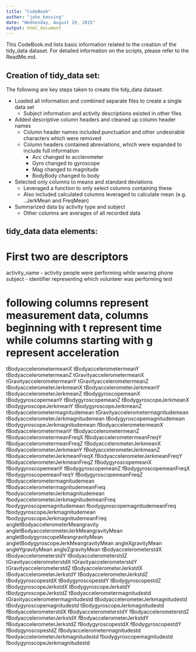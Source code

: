 ```yaml
---
title: "CodeBook"
author: "john_kessing"
date: "Wednesday, August 19, 2015"
output: html_document
---
```


This CodeBook.md lists basic information related to the creation of the tidy_data dataset.  For detailed information on the scripts, please refer to the ReadMe.md.

## Creation of tidy_data set:
The following are key steps taken to create the tidy_data dataset:
- Loaded all information and combined separate files to create a single data set
  - Subject information and activity descriptions existed in other files
- Added descriptive column headers and cleaned up column header names
  - Column header names included punctuation and other undesirable characters which were removed
  - Column headers contained abreviations, which were expanded to include full information
    - Acc changed to acclerometer
    - Gyro changed to gyroscope
    - Mag changed to magnitude
    - BodyBody changed to body
- Selected only columns to means and standard deviations
  - Leveraged a function to only select columns containing these
  - Also included calculated columns leveraged to calculate mean (e.g. ..JerkMean and FreqMean)
- Summarized data by activity type and subject
  - Other columns are averages of all recorded data

## tidy_data data elements:
# First two are descriptors
activity_name - activity people were performing while wearing phone
subject - identifier representing which volunteer was performing test
# following columns represent measurement data, columns beginning with t represent time while columns starting with g represent acceleration
tBodyaccelerometermeanX
tBodyaccelerometermeanY
tBodyaccelerometermeanZ
tGravityaccelerometermeanX
tGravityaccelerometermeanY
tGravityaccelerometermeanZ
tBodyaccelerometerJerkmeanX
tBodyaccelerometerJerkmeanY
tBodyaccelerometerJerkmeanZ
tBodygyroscopemeanX
tBodygyroscopemeanY
tBodygyroscopemeanZ
tBodygyroscopeJerkmeanX
tBodygyroscopeJerkmeanY
tBodygyroscopeJerkmeanZ
tBodyaccelerometermagnitudemean
tGravityaccelerometermagnitudemean
tBodyaccelerometerJerkmagnitudemean
tBodygyroscopemagnitudemean
tBodygyroscopeJerkmagnitudemean
fBodyaccelerometermeanX
fBodyaccelerometermeanY
fBodyaccelerometermeanZ
fBodyaccelerometermeanFreqX
fBodyaccelerometermeanFreqY
fBodyaccelerometermeanFreqZ
fBodyaccelerometerJerkmeanX
fBodyaccelerometerJerkmeanY
fBodyaccelerometerJerkmeanZ
fBodyaccelerometerJerkmeanFreqX
fBodyaccelerometerJerkmeanFreqY
fBodyaccelerometerJerkmeanFreqZ
fBodygyroscopemeanX
fBodygyroscopemeanY
fBodygyroscopemeanZ
fBodygyroscopemeanFreqX
fBodygyroscopemeanFreqY
fBodygyroscopemeanFreqZ
fBodyaccelerometermagnitudemean
fBodyaccelerometermagnitudemeanFreq
fbodyaccelerometerJerkmagnitudemean
fbodyaccelerometerJerkmagnitudemeanFreq
fbodygyroscopemagnitudemean
fbodygyroscopemagnitudemeanFreq
fbodygyroscopeJerkmagnitudemean
fbodygyroscopeJerkmagnitudemeanFreq
angletBodyaccelerometerMeangravity
angletBodyaccelerometerJerkMeangravityMean
angletBodygyroscopeMeangravityMean
angletBodygyroscopeJerkMeangravityMean
angleXgravityMean
angleYgravityMean
angleZgravityMean
tBodyaccelerometerstdX
tBodyaccelerometerstdY
tBodyaccelerometerstdZ
tGravityaccelerometerstdX
tGravityaccelerometerstdY
tGravityaccelerometerstdZ
tBodyaccelerometerJerkstdX
tBodyaccelerometerJerkstdY
tBodyaccelerometerJerkstdZ
tBodygyroscopestdX
tBodygyroscopestdY
tBodygyroscopestdZ
tBodygyroscopeJerkstdX
tBodygyroscopeJerkstdY
tBodygyroscopeJerkstdZ
tBodyaccelerometermagnitudestd
tGravityaccelerometermagnitudestd
tBodyaccelerometerJerkmagnitudestd
tBodygyroscopemagnitudestd
tBodygyroscopeJerkmagnitudestd
fBodyaccelerometerstdX
fBodyaccelerometerstdY
fBodyaccelerometerstdZ
fBodyaccelerometerJerkstdX
fBodyaccelerometerJerkstdY
fBodyaccelerometerJerkstdZ
fBodygyroscopestdX
fBodygyroscopestdY
fBodygyroscopestdZ
fBodyaccelerometermagnitudestd
fbodyaccelerometerJerkmagnitudestd
fbodygyroscopemagnitudestd
fbodygyroscopeJerkmagnitudestd
